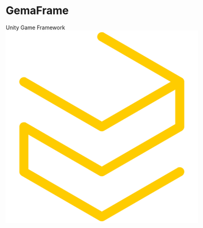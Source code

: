 # GemaFrame
Unity Game Framework
![](https://github.com/ErrorMee/GemaFrame/blob/master/Art/FLA/LOGO_01.png)